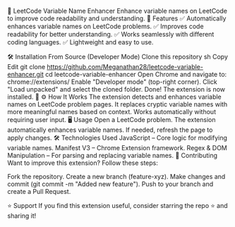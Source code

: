📌 LeetCode Variable Name Enhancer
Enhance variable names on LeetCode to improve code readability and understanding.
📖 Features
✅ Automatically enhances variable names on LeetCode problems.
✅ Improves code readability for better understanding.
✅ Works seamlessly with different coding languages.
✅ Lightweight and easy to use.

🛠 Installation
From Source (Developer Mode)
Clone this repository
sh
Copy
Edit
git clone https://github.com/Meganathan28/leetcode-variable-enhancer.git
cd leetcode-variable-enhancer
Open Chrome and navigate to:
chrome://extensions/
Enable "Developer mode" (top-right corner).
Click "Load unpacked" and select the cloned folder.
Done! The extension is now installed. 🎉
⚙️ How It Works
The extension detects and enhances variable names on LeetCode problem pages.
It replaces cryptic variable names with more meaningful names based on context.
Works automatically without requiring user input.
🖥️ Usage
Open a LeetCode problem.
The extension automatically enhances variable names.
If needed, refresh the page to apply changes.
🛠 Technologies Used
JavaScript – Core logic for modifying variable names.
Manifest V3 – Chrome Extension framework.
Regex & DOM Manipulation – For parsing and replacing variable names.
🚀 Contributing
Want to improve this extension? Follow these steps:

Fork the repository.
Create a new branch (feature-xyz).
Make changes and commit (git commit -m "Added new feature").
Push to your branch and create a Pull Request.

⭐ Support
If you find this extension useful, consider starring the repo ⭐ and sharing it!

